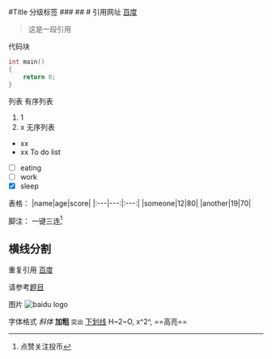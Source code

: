 #Title
分级标签 ### ## #
引用网址 [百度](baidu.com)
> 这是一段引用

代码块
```C++
int main()
{
    return 0;
}
```

列表 
  有序列表
  1. 1
  2. x
  无序列表
  - xx
  - xx
To do list
  - [ ] eating
  - [ ] work
  - [x] sleep

表格：
|name|age|score|
|:---|---:|:---:|
|someone|12|80|
|another|19|70|

脚注：
一键三连[^三连]

横线分割
-----

重复引用
[百度][id]

[id]:baidu.com "搜索引擎"

请参考[题目](#Title)

图片
![baidu logo](https://www.baidu.com/img/bd_logo1.png?where=super "bai du")

字体格式
*斜体* **加粗** `突出` <u>下划线</u> H~2~O,  x^2^, ==高亮== 

[^三连]:点赞关注投币